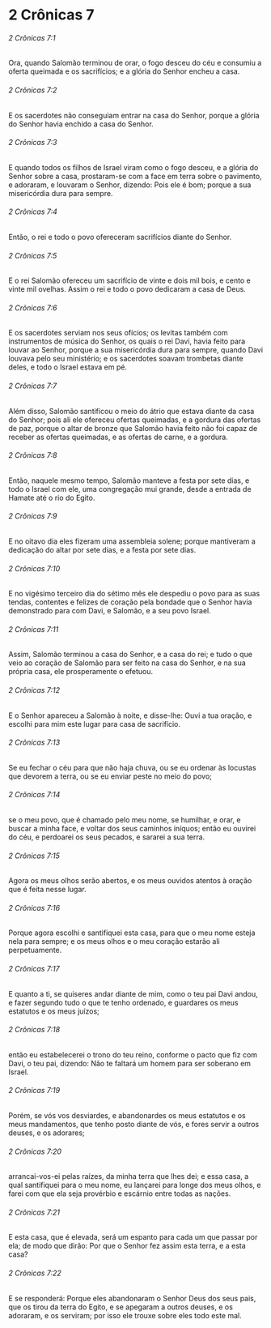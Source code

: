 # 2 Crônicas 7

###### 2 Crônicas 7:1

Ora, quando Salomão terminou de orar, o fogo desceu do céu e consumiu a oferta queimada e os sacrifícios; e a glória do Senhor encheu a casa.

###### 2 Crônicas 7:2

E os sacerdotes não conseguiam entrar na casa do Senhor, porque a glória do Senhor havia enchido a casa do Senhor.

###### 2 Crônicas 7:3

E quando todos os filhos de Israel viram como o fogo desceu, e a glória do Senhor sobre a casa, prostaram-se com a face em terra sobre o pavimento, e adoraram, e louvaram o Senhor, dizendo: Pois ele é bom; porque a sua misericórdia dura para sempre.

###### 2 Crônicas 7:4

Então, o rei e todo o povo ofereceram sacrifícios diante do Senhor.

###### 2 Crônicas 7:5

E o rei Salomão ofereceu um sacrifício de vinte e dois mil bois, e cento e vinte mil ovelhas. Assim o rei e todo o povo dedicaram a casa de Deus.

###### 2 Crônicas 7:6

E os sacerdotes serviam nos seus ofícios; os levitas também com instrumentos de música do Senhor, os quais o rei Davi, havia feito para louvar ao Senhor, porque a sua misericórdia dura para sempre, quando Davi louvava pelo seu ministério; e os sacerdotes soavam trombetas diante deles, e todo o Israel estava em pé.

###### 2 Crônicas 7:7

Além disso, Salomão santificou o meio do átrio que estava diante da casa do Senhor; pois ali ele ofereceu ofertas queimadas, e a gordura das ofertas de paz, porque o altar de bronze que Salomão havia feito não foi capaz de receber as ofertas queimadas, e as ofertas de carne, e a gordura.

###### 2 Crônicas 7:8

Então, naquele mesmo tempo, Salomão manteve a festa por sete dias, e todo o Israel com ele, uma congregação mui grande, desde a entrada de Hamate até o rio do Egito.

###### 2 Crônicas 7:9

E no oitavo dia eles fizeram uma assembleia solene; porque mantiveram a dedicação do altar por sete dias, e a festa por sete dias.

###### 2 Crônicas 7:10

E no vigésimo terceiro dia do sétimo mês ele despediu o povo para as suas tendas, contentes e felizes de coração pela bondade que o Senhor havia demonstrado para com Davi, e Salomão, e a seu povo Israel.

###### 2 Crônicas 7:11

Assim, Salomão terminou a casa do Senhor, e a casa do rei; e tudo o que veio ao coração de Salomão para ser feito na casa do Senhor, e na sua própria casa, ele prosperamente o efetuou.

###### 2 Crônicas 7:12

E o Senhor apareceu a Salomão à noite, e disse-lhe: Ouvi a tua oração, e escolhi para mim este lugar para casa de sacrifício.

###### 2 Crônicas 7:13

Se eu fechar o céu para que não haja chuva, ou se eu ordenar às locustas que devorem a terra, ou se eu enviar peste no meio do povo;

###### 2 Crônicas 7:14

se o meu povo, que é chamado pelo meu nome, se humilhar, e orar, e buscar a minha face, e voltar dos seus caminhos iníquos; então eu ouvirei do céu, e perdoarei os seus pecados, e sararei a sua terra.

###### 2 Crônicas 7:15

Agora os meus olhos serão abertos, e os meus ouvidos atentos à oração que é feita nesse lugar.

###### 2 Crônicas 7:16

Porque agora escolhi e santifiquei esta casa, para que o meu nome esteja nela para sempre; e os meus olhos e o meu coração estarão ali perpetuamente.

###### 2 Crônicas 7:17

E quanto a ti, se quiseres andar diante de mim, como o teu pai Davi andou, e fazer segundo tudo o que te tenho ordenado, e guardares os meus estatutos e os meus juízos;

###### 2 Crônicas 7:18

então eu estabelecerei o trono do teu reino, conforme o pacto que fiz com Davi, o teu pai, dizendo: Não te faltará um homem para ser soberano em Israel.

###### 2 Crônicas 7:19

Porém, se vós vos desviardes, e abandonardes os meus estatutos e os meus mandamentos, que tenho posto diante de vós, e fores servir a outros deuses, e os adorares;

###### 2 Crônicas 7:20

arrancai-vos-ei pelas raízes, da minha terra que lhes dei; e essa casa, a qual santifiquei para o meu nome, eu lançarei para longe dos meus olhos, e farei com que ela seja provérbio e escárnio entre todas as nações.

###### 2 Crônicas 7:21

E esta casa, que é elevada, será um espanto para cada um que passar por ela; de modo que dirão: Por que o Senhor fez assim esta terra, e a esta casa?

###### 2 Crônicas 7:22

E se responderá: Porque eles abandonaram o Senhor Deus dos seus pais, que os tirou da terra do Egito, e se apegaram a outros deuses, e os adoraram, e os serviram; por isso ele trouxe sobre eles todo este mal.


